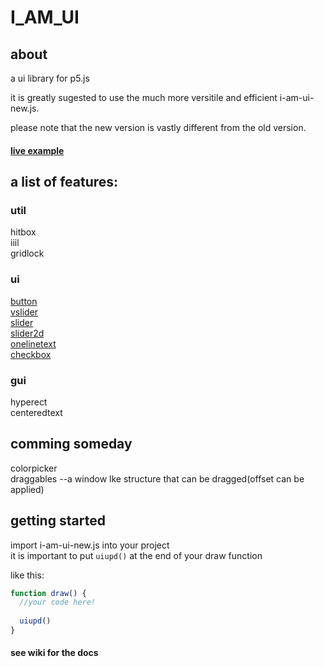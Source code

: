 # I_AM_UI

## about
a ui library for p5.js

it is greatly sugested to use the much more versitile and efficient i-am-ui-new.js.

please note that the new version is vastly different from the old version.

#### [live example](https://editor.p5js.org/the.spiderminecart/full/asgzWhISk)

## a list of features:
### util
hitbox\
iiil\
gridlock

### ui
[button](https://github.com/zturtledog/I_AM_UI/wiki/ui#button)\
[vslider](https://github.com/zturtledog/I_AM_UI/wiki/ui#vslider)\
[slider](https://github.com/zturtledog/I_AM_UI/wiki/ui#slider)\
[slider2d](https://github.com/zturtledog/I_AM_UI/wiki/ui#slider2d)\
[onelinetext](https://github.com/zturtledog/I_AM_UI/wiki/ui#onelinetext)\
[checkbox](https://github.com/zturtledog/I_AM_UI/wiki/ui#checkbox)

### gui
hyperect\
centeredtext

## comming someday
colorpicker\
draggables    --a window lke structure that can be dragged(offset can be applied)

## getting started

import i-am-ui-new.js into your project\
it is important to put `uiupd()` at the end of your draw function

like this:
```js
function draw() {
  //your code here!
  
  uiupd()
}
```

#### see wiki for the docs
